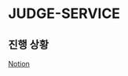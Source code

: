 # JUDGE-SERVICE
## 진행 상황
[Notion](https://dripbox.notion.site/88eaba989d5e4a36a45771e835cb836f?pvs=4)
